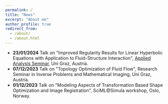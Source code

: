 ```yaml
---
permalink: /
title: "News"
excerpt: "About me"
author_profile: true
redirect_from: 
  - /about/
  - /about.html
---
```


- **23/01/2024** Talk on "Improved Regularity Results for Linear Hyperbolic Equations with Application to Fluid-Structure Interaction", <a href="https://sites.google.com/view/appliedanalysisgraz/">Applied Analysis Seminar</a>, Uni Graz, Austria.
- **07/12/2023** Talk on "Topology Optimization of Fluid Flow", Research Seminar in Inverse Problems and Mathematical Imaging, Uni Graz, Austria. 
- **01/12/2023** Talk on "Modeling Aspects of Transformation Based Shape Optimization and Image Registration", SciML@Simula workshop, Oslo, Norway.

